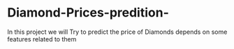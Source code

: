 # Diamond-Prices-predition-
In this project we will Try to predict the price of Diamonds depends on some features related to them 
